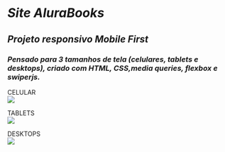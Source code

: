 # *Site AluraBooks*
## *Projeto responsivo Mobile First*
### *Pensado para 3 tamanhos de tela (celulares, tablets e desktops), criado com HTML, CSS,media queries, flexbox e swiperjs.*

CELULAR <br/>
<img src="https://github.com/javorskinha/Site_Alura_Books/assets/146042756/765fb3d6-7d3c-4ad8-ba36-ad570d49196b"/>

TABLETS <br/>
<img src="https://github.com/javorskinha/Site_Alura_Books/assets/146042756/9f6fefe6-f95d-4baa-a719-63f81bfbe4bb"/>

DESKTOPS <br/>
<img src="https://github.com/javorskinha/Site_Alura_Books/assets/146042756/e115ce3e-7868-48c1-a06c-34ce48003334"/>
